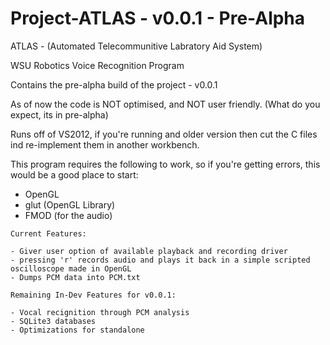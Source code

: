 Project-ATLAS - v0.0.1 - Pre-Alpha
==================================

ATLAS - (Automated Telecommunitive Labratory Aid System)

WSU Robotics Voice Recognition Program

Contains the pre-alpha build of the project - v0.0.1

As of now the code is NOT optimised, and NOT user friendly. (What do you expect, its in pre-alpha)

Runs off of VS2012, if you're running and older version then cut the C files ind re-implement them in another workbench.

This program requires the following to work, so if you're getting errors, this would be a good place to start:

- OpenGL
- glut (OpenGL Library)
- FMOD (for the audio)

~~~~~~~~~~~~~~~~~~~~~~~~~~~~~~~~~~~~~~~~~~~~~~~~~~~~~~~~~~~~~~~~~~~~~~~~~~~~~~~~~~~~~~~~~~~~~~~~~~~~~~~~~~~~~~~~~~~~~~~~~~
Current Features:

- Giver user option of available playback and recording driver
- pressing 'r' records audio and plays it back in a simple scripted oscilloscope made in OpenGL
- Dumps PCM data into PCM.txt

~~~~~~~~~~~~~~~~~~~~~~~~~~~~~~~~~~~~~~~~~~~~~~~~~~~~~~~~~~~~~~~~~~~~~~~~~~~~~~~~~~~~~~~~~~~~~~~~~~~~~~~~~~~~~~~~~~~~~~~~~~
~~~~~~~~~~~~~~~~~~~~~~~~~~~~~~~~~~~~~~~~~~~~~~~~~~~~~~~~~~~~~~~~~~~~~~~~~~~~~~~~~~~~~~~~~~~~~~~~~~~~~~~~~~~~~~~~~~~~~~~~~~
Remaining In-Dev Features for v0.0.1:

- Vocal recignition through PCM analysis
- SQLite3 databases
- Optimizations for standalone

~~~~~~~~~~~~~~~~~~~~~~~~~~~~~~~~~~~~~~~~~~~~~~~~~~~~~~~~~~~~~~~~~~~~~~~~~~~~~~~~~~~~~~~~~~~~~~~~~~~~~~~~~~~~~~~~~~~~~~~~~~
